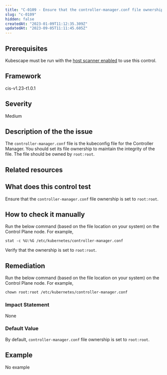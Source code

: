 ```yaml
---
title: "C-0109 - Ensure that the controller-manager.conf file ownership is set to root:root"
slug: "c-0109"
hidden: false
createdAt: "2023-01-09T11:12:35.309Z"
updatedAt: "2023-09-05T11:11:45.605Z"
---
```

## Prerequisites
Kubescape must be run with the [host scanner enabled](/docs/scanning/#the-host-scanner) to use this control.
## Framework
cis-v1.23-t1.0.1
## Severity
Medium
## Description of the the issue
The `controller-manager.conf` file is the kubeconfig file for the Controller Manager. You should set its file ownership to maintain the integrity of the file. The file should be owned by `root:root`.
## Related resources

## What does this control test
Ensure that the `controller-manager.conf` file ownership is set to `root:root`.
## How to check it manually
Run the below command (based on the file location on your system) on the Control Plane node. For example,

 
```
stat -c %U:%G /etc/kubernetes/controller-manager.conf

```
 Verify that the ownership is set to `root:root`.
## Remediation
Run the below command (based on the file location on your system) on the Control Plane node. For example,

 
```
chown root:root /etc/kubernetes/controller-manager.conf

```
### Impact Statement
None
### Default Value
By default, `controller-manager.conf` file ownership is set to `root:root`.
## Example
No example